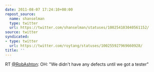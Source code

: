 ```yaml
---
date: 2011-08-07 17:24:10+00:00
repost_source:
  name: shanselman
  type: twitter
  url: https://twitter.com/shanselman/statuses/100254103040561152/
source: twitter
syndicated:
- type: twitter
  url: https://twitter.com/roytang/statuses/100255927969660928/
title: ''
---
```


RT [@RobAshton](https://twitter.com/RobAshton/): OH: "We didn't have any defects until we got a tester"